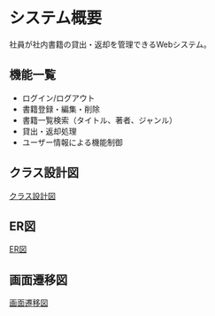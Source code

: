 # システム概要

社員が社内書籍の貸出・返却を管理できるWebシステム。

## 機能一覧

* ログイン/ログアウト
* 書籍登録・編集・削除
* 書籍一覧検索（タイトル、著者、ジャンル）
* 貸出・返却処理
* ユーザー情報による機能制御

## クラス設計図
[クラス設計図](docs/class-diagram.md)

## ER図
[ER図](docs/er-database.md)

## 画面遷移図
[画面遷移図](docs/page-transition.md)
